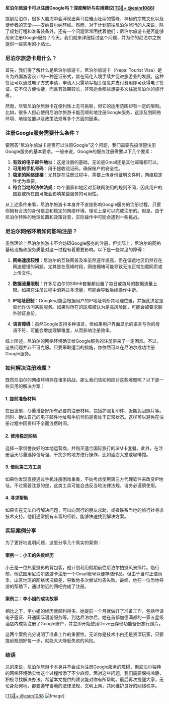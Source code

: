 **尼泊尔旅游卡可以注册Google吗？深度解析与实用建议[[TG💪+ @esim1088](https://t.me/s/esim1088)]**

提到尼泊尔，很多人脑海中会浮现出喜马拉雅山壮丽的雪峰、神秘的宗教文化以及徒步者的天堂——安纳普尔纳环线。然而，对于计划前往尼泊尔旅行的人来说，除了规划行程和准备装备外，还有一个问题常常困扰着他们：尼泊尔旅游卡是否能够用来注册Google服务？今天，我们就来详细探讨这个问题，并为你的尼泊尔之旅提供一些实用的小贴士。

### 尼泊尔旅游卡是什么？

首先，我们得了解什么是尼泊尔旅游卡。尼泊尔旅游卡（Nepal Tourist Visa）是专为外国游客设计的一种签证形式，旨在简化入境手续并促进旅游业的发展。这种签证可以通过电子方式申请，申请人只需填写相关信息并支付费用即可获得电子签证。它不仅方便快捷，而且有效期较长，非常适合那些想要多次往返尼泊尔的旅行者。

然而，尽管尼泊尔旅游卡在便利性上无可挑剔，但它的适用范围却有一定的限制。比如，很多人担心使用尼泊尔旅游卡能否顺利地注册Google服务，这涉及到网络环境、地理位置以及政策法规等多个方面的因素。

### 注册Google服务需要什么条件？

要回答“尼泊尔旅游卡是否可以注册Google”这个问题，我们需要先搞清楚注册Google服务的基本要求。一般来说，Google的服务注册需要以下几个要素：

1. **有效的电子邮件地址**：这是注册的基础，无论是Gmail还是其他邮箱都可以。
2. **可用的手机号码**：用于接收验证码，确保账户的安全性。
3. **稳定的网络连接**：尤其是在注册过程中，需要上传身份证明文件时，网络稳定性尤为重要。
4. **符合当地的法律法规**：每个国家和地区对互联网使用的规则不同，因此用户的国籍或所在国可能会影响某些服务的可用性。

从上述条件来看，尼泊尔旅游卡本身并不直接影响Google服务的注册过程。只要你拥有合法的身份信息和稳定的网络环境，理论上是可以完成注册的。但是，由于尼泊尔特殊的地理位置和政策背景，实际操作中可能会遇到一些挑战。

### 尼泊尔网络环境如何影响注册？

虽然理论上尼泊尔旅游卡不会妨碍Google服务的注册，但实际上，尼泊尔的网络基础设施和服务质量对这一过程有着重要影响。以下是一些常见的障碍：

1. **网络速度较慢**：尼泊尔的互联网普及率虽然逐年提高，但在偏远地区仍然存在网速缓慢的问题。尤其是在高峰时段，网络拥堵可能导致无法正常加载网页或上传文件。
   
2. **数据流量限制**：许多尼泊尔的SIM卡套餐都设置了每日或每月的数据流量上限。如果在注册过程中消耗过多流量，可能会导致后续操作中断。

3. **IP地址限制**：Google可能会根据用户的IP地址判断其地理位置，并据此决定是否允许访问某些服务。如果你所在的区域被认为是高风险区，可能会被要求额外验证身份。

4. **语言障碍**：虽然Google支持多种语言，但如果用户界面显示的语言与你的母语不符，可能会增加理解难度，从而影响注册效率。

综上所述，尼泊尔的网络环境确实给Google服务的注册带来了一定困难。不过，这些问题并非不可克服。只要采取适当的措施，你依然可以在尼泊尔成功注册Google服务。

### 如何解决注册难题？

既然尼泊尔的网络环境存在诸多挑战，那么我们该如何应对这些难题呢？以下是一些实用的解决方案：

#### 1. 提前准备材料

在出发前，尽量准备好所有必要的注册材料，包括护照复印件、近期免冠照片等。同时，确认自己的电子邮件地址和手机号码是否处于正常状态。这样可以避免在注册过程中因资料不全而浪费时间。

#### 2. 使用稳定网络

选择一家信誉良好的本地运营商，并购买适合国际旅行的SIM卡套餐。此外，在注册当天尽量选择信号强、干扰少的地方进行操作，比如酒店大堂或咖啡馆。

#### 3. 借助第三方工具

如果你发现直接通过手机注册困难重重，不妨考虑使用第三方代理软件来改变IP地址。不过需要注意的是，这类工具可能会违反当地法律法规，请务必谨慎使用。

#### 4. 寻求帮助

如果实在无法自行解决问题，可以向同行的朋友求助，或者联系当地的旅行社寻求技术支持。他们通常拥有丰富的经验，能够快速找到解决方案。

### 实际案例分享

为了更好地说明问题，这里分享几个真实的案例：

#### 案例一：小王的失败经历

小王是一位热爱摄影的背包客，他计划利用假期前往尼泊尔拍摄风景照片。临行前，他试图用尼泊尔旅游卡注册一个Gmail账号以便存储作品。但由于当时正值雨季，山区地区的网络状况极差，导致他多次尝试均告失败。最终，他在一位当地导游的帮助下，通过附近的网吧完成了注册。

#### 案例二：李小姐的成功故事

相比之下，李小姐的经历就顺利得多。她提前一个月就做好了准备工作，包括申请电子签证、开通国际漫游服务等。到达尼泊尔后，她在首都加德满都的一家五星级酒店内成功注册了Google账户，并立即开始使用Drive云存储功能备份旅行照片。

这两个案例充分说明了准备工作的重要性。无论你是技术小白还是资深玩家，只要提前规划好每一步，就能大大降低失败的风险。

### 结语

总的来说，尼泊尔旅游卡本身并不会成为注册Google服务的障碍，但尼泊尔独特的网络环境确实给这个过程增添了不少麻烦。面对这些问题，我们需要保持冷静，积极寻找解决办法。希望本文提供的建议能对你有所帮助。最后再次提醒大家，无论身处何地，都要遵守当地的法律法规，文明上网，共同维护良好的网络秩序。

[[TG💪+ @esim1088](https://t.me/s/esim1088) ![Image](https://i.postimg.cc/4NQfJmqS/Snipaste-2025-05-13-00-14-12.png)]